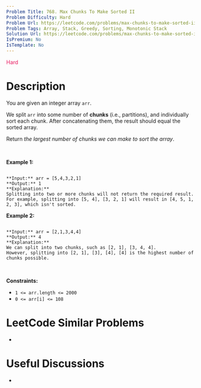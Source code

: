 ```yaml
---
Problem Title: 768. Max Chunks To Make Sorted II
Problem Difficulty: Hard
Problem Url: https://leetcode.com/problems/max-chunks-to-make-sorted-ii/
Problem Tags: Array, Stack, Greedy, Sorting, Monotonic Stack
Solution Url: https://leetcode.com/problems/max-chunks-to-make-sorted-ii/solution/
IsPremium: No
IsTemplate: No
---
```


<span style="color: rgb(233, 30, 99);">Hard</span>

# Description

You are given an integer array `arr`.


We split `arr` into some number of **chunks** (i.e., partitions), and individually sort each chunk. After concatenating them, the result should equal the sorted array.


Return *the largest number of chunks we can make to sort the array*.


 


**Example 1:**



```

**Input:** arr = [5,4,3,2,1]
**Output:** 1
**Explanation:**
Splitting into two or more chunks will not return the required result.
For example, splitting into [5, 4], [3, 2, 1] will result in [4, 5, 1, 2, 3], which isn't sorted.

```

**Example 2:**



```

**Input:** arr = [2,1,3,4,4]
**Output:** 4
**Explanation:**
We can split into two chunks, such as [2, 1], [3, 4, 4].
However, splitting into [2, 1], [3], [4], [4] is the highest number of chunks possible.

```

 


**Constraints:**


* `1 <= arr.length <= 2000`
* `0 <= arr[i] <= 108`




# LeetCode Similar Problems

- []()

# Useful Discussions

- []()
